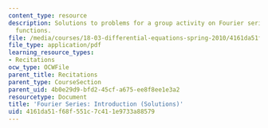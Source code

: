 ```yaml
---
content_type: resource
description: Solutions to problems for a group activity on Fourier series and periodic
  functions.
file: /media/courses/18-03-differential-equations-spring-2010/4161da51f68f551c7c411e9733a88579_MIT18_03S10_rec_13_sol.pdf
file_type: application/pdf
learning_resource_types:
- Recitations
ocw_type: OCWFile
parent_title: Recitations
parent_type: CourseSection
parent_uid: 4b0e29d9-bfd2-45cf-a675-ee8f8ee1e3a2
resourcetype: Document
title: 'Fourier Series: Introduction (Solutions)'
uid: 4161da51-f68f-551c-7c41-1e9733a88579
---
```

